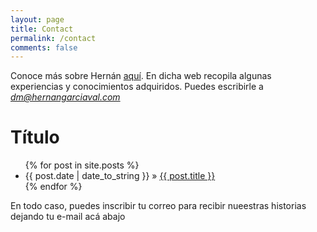 ```yaml
---
layout: page
title: Contact
permalink: /contact
comments: false
---
```

Conoce más sobre Hernán [aquí](http://www.hernangarciaval.com).
En dicha web recopila algunas experiencias y conocimientos adquiridos.
Puedes escribirle a *dm@hernangarciaval.com*


<h1>Título</h1>
<ul class="posts">
  {% for post in site.posts %}
  <li><span>{{ post.date | date_to_string }}</span> » 
  <a href="{{ post.url }}" title="{{ post.title }}">{{ post.title }}</a>
  </li>
  {% endfor %}
</ul>

En todo caso, puedes inscribir tu correo para recibir nueestras historias dejando tu e-mail acá abajo
